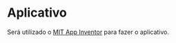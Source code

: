 # Aplicativo

Será utilizado o [MIT App Inventor](http://appinventor.mit.edu/) para fazer o aplicativo.
